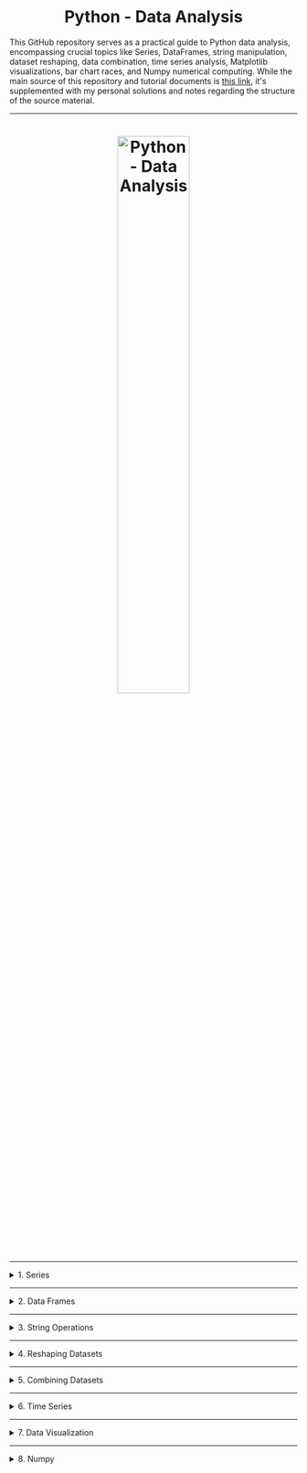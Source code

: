 <h1 align="center">Python - Data Analysis</h1>

This GitHub repository serves as a practical guide to Python data analysis, encompassing crucial topics like Series, DataFrames, string manipulation, dataset reshaping, data combination, time series analysis, Matplotlib visualizations, bar chart races, and Numpy numerical computing. While the main source of this repository and tutorial documents is [this link](https://www.udemy.com/course/learn-da/), it's supplemented with my personal solutions and notes regarding the structure of the source material.

---

<h1 align="center">
  <img src="https://miro.medium.com/v2/resize:fit:1400/1*ei_Ce5ZqUHkhF9N1oku3Hg.gif" alt="Python - Data Analysis" style="width:50%">
</h1>

---
<details>
<summary>1. Series</summary>

- [ ] [Introduction 📊](./01_Series/01_intro/README.md)
- [ ] [Attributes 📈](./01_Series/02_attributes/README.md)
- [ ] [Methods 📉](./01_Series/02_attributes/README.md)
- [ ] [Handling CSV files 📁](./01_Series/04_handling_csv_files/README.md)
- [ ] [head() & tail() 🐍](./01_Series/05_head-and-tail/README.md)
- [ ] [Sorting values in a Series 🔍](./01_Series/06_sorting_values/README.md)
- [ ] [Counting values in a Series 🔢](./01_Series/07_counting_values/README.md)
- [ ] [Accessing elements via position 🔍](./01_Series/08_accessing_elements_position/README.md)
- [ ] [Accessing elements via index 🔖](./01_Series/09_accessing_elements_index/README.md)

</details>

---

<details>
<summary>2. Data Frames</summary>

- [ ] Introduction 📊
- [ ] Handling excel files 📑
- [ ] Methods 📊
- [ ] describe() & info() ℹ️
- [ ] nlargest() & nsmallest() 📊
- [ ] set_index() & reset_index() 🔑
- [ ] Removing columns/rows in a DataFrame with drop() 🗑️
- [ ] Adding columns to a DataFrame ➕
- [ ] dropna() 🚫
- [ ] fillna() ✏️
- [ ] .loc[] 🔍
- [ ] .iloc[] 🔍
- [ ] Broadcasting 📡
- [ ] Conditions ❓
- [ ] Multiple conditions ❓
- [ ] between() 📏
- [ ] isin(), isnull(), & notnull() ✔️❌
- [ ] Renaming ♻️
- [ ] apply() 🔄
- [ ] map() & applymap() 🗺️
- [ ] astype() 📝
- [ ] replace() 🔄
- [ ] where() 🌍
- [ ] agg() 📊
- [ ] copy() 📄
- [ ] Multi-indexing 🔑🔑

</details>

---

<details>
<summary>3. String Operations</summary>

- [ ] .str 🔡
- [ ] startswith() & endswith() 🚩
- [ ] Index & columns 🔢🔠

</details>

---

<details>
<summary>4. Reshaping Datasets</summary>

- [ ] Introduction 🔄
- [ ] transpose() 🔀
- [ ] stack() & unstack() 📚
- [ ] melt() 🔥
- [ ] pivot() 🔄
- [ ] pivot_table() 📊
- [ ] groupby() 🔍

</details>

---

<details>
<summary>5. Combining Datasets</summary>

- [ ] Introduction 🔄
- [ ] concat() 🔄
- [ ] merge() 🔄
- [ ] Outer join 🔗
- [ ] Inner join 🔗
- [ ] Left & right join 🔗
- [ ] Left & right (Minus) 🔗
- [ ] Outer join (Minus) 🔗
- [ ] Merging with different column names 🔗

</details>

---

<details>
<summary>6. Time Series</summary>

- [ ] Introduction ⏰
- [ ] Timestamp & DatetimeIndex ⏳
- [ ] date_range() 📅
- [ ] Period & PeriodIndex 📆
- [ ] Timedelta & TimedeltaIndex ⏳
- [ ] Accessing time attributes through .dt ⏳
- [ ] Timestamp methods & attributes ⏳
- [ ] Time Series in files 📁
- [ ] loc[] & iloc[] with DatetimeIndex 🔍
- [ ] reindex() 🔄
- [ ] resample() 🔄

</details>

---

<details>
<summary>7. Data Visualization </summary>

- [ ] Introduction 📊
- [ ] Line plots 📈
- [ ] Bar plots 📊
- [ ] Histograms 📊
- [ ] Pie charts 🥧
- [ ] Styles 🎨
- [ ] Interactive plots 📱
- [ ] Scatter 🌟
- [ ] Candlestick charts 📊
- [ ] Color by value 🌈
- [ ] Bar Chart Race

</details>

---

<details>
<summary>8. Numpy</summary>

- [ ] Introduction 🧮
- [ ] Lists vs. NumPy arrays 🔄
- [ ] What are arrays? 🤔
- [ ] More information ℹ️
- [ ] Array basics 🧮
- [ ] Sorting and concatenating arrays 🔀
- [ ] Getting the shape and size of an array 📏
- [ ] Reshaping an array 🔄
- [ ] Adding a new axis to an array 🔄
- [ ] Indexing and slicing 🔍
- [ ] Creating arrays from existing data 🧮
- [ ] Basic operations ➕➖✖️➗
- [ ] Broadcasting 📡
- [ ] Matrices 🧮
- [ ] Generating random numbers 🎲
- [ ] Finding unique elements 🔍
- [ ] Transposing and reshaping arrays 🔄
- [ ] Reversing arrays 🔃
- [ ] Reshaping & flattening multidimensional arrays 🔄
- [ ] Saving & loading arrays 💾

</details>
